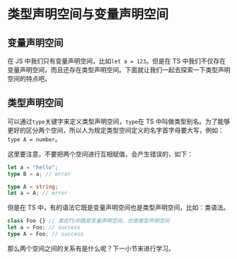 # 类型声明空间与变量声明空间

## 变量声明空间

在 JS 中我们只有变量声明空间，比如`let a = 123`。但是在 TS 中我们不仅存在变量声明空间，而且还存在类型声明空间。下面就让我们一起去探索一下类型声明空间的特点吧。

## 类型声明空间

可以通过`type`关键字来定义类型声明空间，`type`在 TS 中叫做类型别名。为了能够更好的区分两个空间，所以人为规定类型空间定义的名字首字母要大写，例如：`type A = number`。

这里要注意，不要把两个空间进行互相赋值，会产生错误的，如下：

```typescript
let a = "hello";
type B = a; // error

type A = string;
let a = A; // error
```

但是在 TS 中，有的语法它既是变量声明空间也是类型声明空间，比如：类语法。

```ts
class Foo {} // 类在TS中既是变量声明空间，也是类型声明空间
let a = Foo; // success
type A = Foo; // success
```

那么两个空间之间的关系有是什么呢？下一小节来进行学习。
